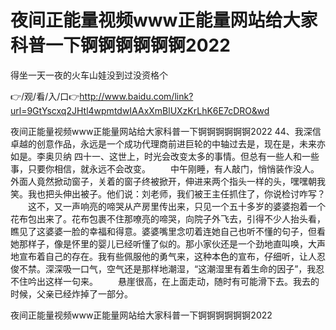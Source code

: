 # 夜间正能量视频www正能量网站给大家科普一下锕锕锕锕锕锕2022
得坐一天一夜的火车山娃没到过没资格个

👉/观/看/入/口👉http://www.baidu.com/link?url=9GtYscxq2JHtl4wpmtdwIAAxXmBlUXzKrLhK6E7cDRO&wd

夜间正能量视频www正能量网站给大家科普一下锕锕锕锕锕锕2022	44、我深信卓越的创意作品，永远是一个成功代理商前进巨轮的中轴过去是，现在是，未来亦如是。李奥贝纳
	四十一、这世上，时光会改变太多的事情。但总有一些人和一些事，只要你相信，就永远不会改变。
　　中午刚睡，有人敲门，悄悄装作没人。外面人竟然掀动窗子，关着的窗子终被掀开，伸进来两个指头一样的头，嘿嘿朝我笑。我也把头伸出被子。他们说：刘老师，我们被王主任抓住了，你说检讨咋写？
　　这不，又一声响亮的啼哭从产房里传出来，只见一个五十多岁的婆婆抱着一个花布包出来了。花布包裹不住那嘹亮的啼哭，向院子外飞去，引得不少人抬头看，瞧见了这婆婆一脸的幸福和得意。婆婆嘴里念叨着连她自己也听不懂的句子，但看她那样子，像是怀里的婴儿已经听懂了似的。那小家伙还是一个劲地直叫唤，大声地宣布着自己的存在。我有些佩服他的勇气来，这种本色的宣布，仔细听，让人忍俊不禁。深深吸一口气，空气还是那样地潮湿，“这潮湿里有着生命的因子”，我忍不住吟出这样一句来。
　　悬崖很高，在上面走动，随时有可能滑下去。我去的时候，父亲已经炸掉了一部分。

夜间正能量视频www正能量网站给大家科普一下锕锕锕锕锕锕2022

